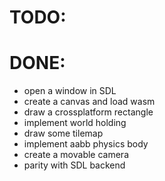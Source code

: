 # TODO:


# DONE:

- open a window in SDL
- create a canvas and load wasm
- draw a crossplatform rectangle
- implement world holding
- draw some tilemap
- implement aabb physics body
- create a movable camera
- parity with SDL backend
